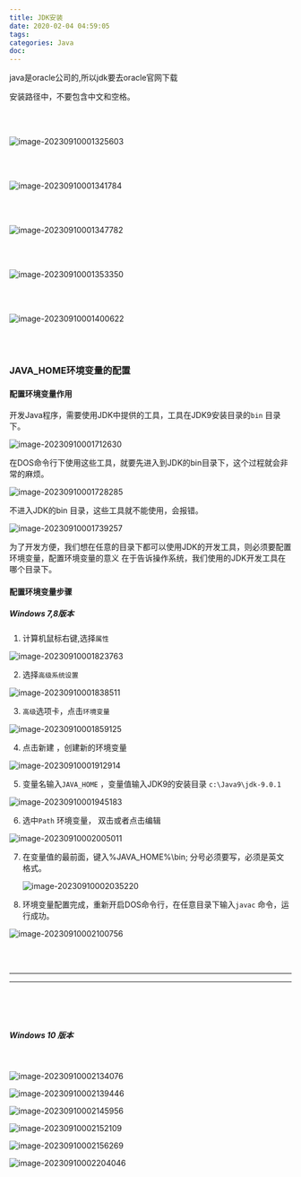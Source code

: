 ```yaml
---
title: JDK安装
date: 2020-02-04 04:59:05
tags:
categories: Java
doc:
---
```


java是oracle公司的,所以jdk要去oracle官网下载



安装路径中，不要包含中文和空格。

<br/>

<br/>

![image-20230910001325603](/images/javawz/image-20230910001325603.png)



<br/>

<br/>

![image-20230910001341784](/images/javawz/image-20230910001341784.png)



<br/>

<br/>

![image-20230910001347782](/images/javawz/image-20230910001347782.png)



<br/>

<br/>

![image-20230910001353350](/images/javawz/image-20230910001353350.png)

<br/>

<br/>

![image-20230910001400622](/images/javawz/image-20230910001400622.png)

<br/>

<br/>

### JAVA_HOME环境变量的配置

#### 配置环境变量作用

开发Java程序，需要使用JDK中提供的工具，工具在JDK9安装目录的`bin` 目录下。

![image-20230910001712630](/images/javawz/image-20230910001712630.png)



在DOS命令行下使用这些工具，就要先进入到JDK的bin目录下，这个过程就会非常的麻烦。


![image-20230910001728285](/images/javawz/image-20230910001728285.png)



不进入JDK的bin 目录，这些工具就不能使用，会报错。

![image-20230910001739257](/images/javawz/image-20230910001739257.png)



为了开发方便，我们想在任意的目录下都可以使用JDK的开发工具，则必须要配置环境变量，配置环境变量的意义
在于告诉操作系统，我们使用的JDK开发工具在哪个目录下。

#### 配置环境变量步骤

##### Windows 7,8版本

1. 计算机鼠标右键,选择`属性`

![image-20230910001823763](/images/javawz/image-20230910001823763.png)

2. 选择`高级系统设置`

![image-20230910001838511](/images/javawz/image-20230910001838511.png)



3. `高级`选项卡，点击`环境变量`


![image-20230910001859125](/images/javawz/image-20230910001859125.png)



4. 点击新建 ，创建新的环境变量


![image-20230910001912914](/images/javawz/image-20230910001912914.png)



5. 变量名输入`JAVA_HOME` ，变量值输入JDK9的安装目录 `c:\Java9\jdk-9.0.1`


![image-20230910001945183](/images/javawz/image-20230910001945183.png)

6. 选中`Path` 环境变量， 双击或者点击编辑


![image-20230910002005011](/images/javawz/image-20230910002005011.png)

7. 在变量值的最前面，键入%JAVA_HOME%\bin; 分号必须要写，必须是英文格式。

   ![image-20230910002035220](/images/javawz/image-20230910002035220.png)

8. 环境变量配置完成，重新开启DOS命令行，在任意目录下输入`javac` 命令，运行成功。

![image-20230910002100756](/images/javawz/image-20230910002100756.png)

<br/>

<br/>

<hr/><hr/>

<br/>

<br/>

<br/>



##### Windows 10 版本

<br/>

![image-20230910002134076](/images/javawz/image-20230910002134076.png)



![image-20230910002139446](/images/javawz/image-20230910002139446.png)





![image-20230910002145956](/images/javawz/image-20230910002145956.png)



![image-20230910002152109](/images/javawz/image-20230910002152109.png)



![image-20230910002156269](/images/javawz/image-20230910002156269.png)



![image-20230910002204046](/images/javawz/image-20230910002204046.png)

<br/>

<br/>

<br/><br/>

<br/>

<br/>